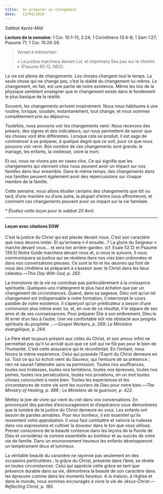```yaml
---
title:  Se préparer au changement
date:   13/04/2019
---
```


_Sabbat Après-Midi_

**Lecture de la semaine**: 1 Cor. 10:1-13, 2:24; 1 Corinthiens 13:4-8; 1 Sam 1:27; Psaume 71; 1 Cor. 15:24-26.

><p>Verset à mémoriser:</p> 
> « La justice marchera devant Lui, et imprimera Ses pas sur le chemin » (Psaume 85:13, NEG).

La vie est pleine de changements. Les choses changent tout le temps. La seule chose qui ne change pas, c’est la réalité du changement lui-même. Le changement, en fait, est une partie de notre existence. Même les lois de la physique semblent enseigner que le changement existe dans le fondement le plus basique de la réalité.

Souvent, les changements arrivent inopinément. Nous nous habituons à une routine, lorsque, soudain, instantanément, tout change, et nous sommes complètement pris au dépourvu.

Toutefois, nous pouvons voir les changements venir. Nous recevons des préavis, des signes et des indicateurs, qui nous permettent de savoir que les choses vont être différentes. Lorsque cela se produit, il est sage de commencer à se préparer, à quelque degré que ce soit, pour ce que nous pouvons voir venir. Bon nombre de ces changements sont grands: le mariage, les enfants, la vieillesse, voire la mort.

Et oui, nous ne vivons pas en vases clos. Ce qui signifie que les changements qui viennent chez nous peuvent avoir un impact sur nos familles dans leur ensemble. Dans le même temps, des changements dans nos familles peuvent également avoir des répercussions sur chaque membre de la famille.

Cette semaine, nous allons étudier certains des changements que tôt ou tard, d’une manière ou d’une autre, la plupart d’entre nous affronteront, et comment ces changements peuvent avoir un impact sur la vie familiale.

_* Étudiez cette leçon pour le sabbat 20 Avril._
  
---

#### Leçon avec citations EGW

C’est la justice du Christ qui est placée devant nous. C’est son caractère que nous devons imiter. Et qu’arrivera-t-il ensuite…? La gloire du Seigneur « marche devant vous… et sera ton arrière-garde». (cf. Esaïe 52.12 et Psaume 139.5) Notre Guide marchera devant nous et, si nous le suivons, Il nous communiquera sa justice qui se révèlera dans nos vies bien ordonnées et dans nos conversations pieuses. Ce sont la foi et les œuvres qui font de nous des chrétiens se préparant à s’asseoir avec le Christ dans les lieux célestes.—_This Day With God, p. 262._

La monotonie de la vie ne contribue pas particulièrement à la croissance spirituelle. Quelques-uns n’atteignent le plus haut échelon que par un changement de circonstances. Quand, dans sa sagesse, Dieu voit qu’un tel changement est indispensable à notre formation, il interrompt le cours paisible de notre existence. Il s’aperçoit qu’un prédicateur a besoin d’une communion plus intime avec lui, et, en vue de ce résultat, il le sépare de ses amis et de ses connaissances. Pour préparer Élie à son enlèvement, Dieu le fit errer d’un lieu à l’autre. Une vie confortable eût mis obstacle aux progrès spirituels du prophète ...—_Gospel Workers, p. 269; Le Ministère évangélique, p. 264._ 

Le Père était toujours présent aux côtés du Christ, et son amour infini ne permettait pas qu’il lui arrivât quoi que ce soit qui ne fût pas pour le bien de l’humanité. C’est cette assurance qui le réconfortait. En l’imitant, nous ferons la même expérience. Celui qui possède l’Esprit du Christ demeure en lui. Tout ce qui lui échoit vient du Sauveur, qui l’entoure de sa présence ; rien ne saurait l’atteindre sans sa permission. Toutes nos souffrances, toutes nos tristesses, toutes nos tentations, toutes nos épreuves, toutes nos peines, toutes nos persécutions, toutes nos privations, en un mot toutes choses concourent à notre bien. Toutes les expériences et les circonstances de notre vie sont les ouvriers de Dieu pour notre bien.—_The Ministry of Healing, p. 488 ; Le Ministère de la guérison, p. 422._

Mettez la joie de vivre qui vient du ciel dans vos conversations. En prononçant des paroles d’encouragement et d’espérance vous démontrerez que la lumière de la justice du Christ demeure en vous. Les enfants ont besoin de paroles aimables. Pour leur bonheur, il est essentiel qu’ils ressentent votre approbation. Il vous faut combattre et vaincre la rudesse dans vos expressions et cultiver la douceur dans le ton que vous utilisez. Prenez conscience de la beauté contenue dans les leçons de la Parole de Dieu et considérez-la comme essentielle au bonheur et au succès de votre vie de famille. Dans un environnement heureux les enfants développeront un tempérament doux et lumineux.

La véritable beauté du caractère ne rayonne pas seulement en des occasions particulières ; la grâce du Christ, présente dans l’âme, se révèle en toutes circonstances. Celui qui apprécie cette grâce en tant que présence durable dans sa vie, démontrera la beauté de son caractère dans les épreuves comme dans les moments heureux. A la maison, à l’église et dans le monde, nous sommes encouragés à vivre la vie de Jésus-Christ.—_Reflecting Christ, p. 185._